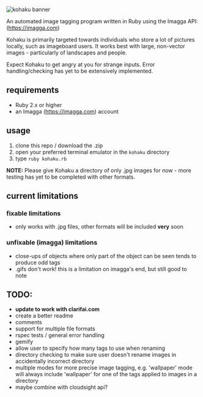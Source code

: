 ![kohaku banner](http://a.pomf.se/vxtswv.png)

An automated image tagging program written in Ruby using the Imagga API: (https://imagga.com)

Kohaku is primarily targeted towards individuals who store a lot of pictures locally, such as imageboard users. It works best with large, non-vector images - particularly of landscapes and people.

Expect Kohaku to get angry at you for strange inputs. Error handling/checking has yet to be extensively implemented.

## requirements

* Ruby 2.x or higher
* an Imagga (https://imagga.com) account

## usage

1. clone this repo / download the .zip
2. open your preferred terminal emulator in the `kohaku` directory
3. type `ruby kohaku.rb`

**NOTE:** Please give Kohaku a directory of only .jpg images for now - more testing has yet to be completed with other formats.

## current limitations

### fixable limitations
* only works with .jpg files, other formats will be included **very** soon

### unfixable (imagga) limitations
* close-ups of objects where only part of the object can be seen tends to produce odd tags
* .gifs don't work! this is a limitation on imagga's end, but still good to note

## TODO:

* **update to work with clarifai.com**
* create a better readme
* comments
* support for multiple file formats
* rspec tests / general error handling
* gemify
* allow user to specify how many tags to use when renaming
* directory checking to make sure user doesn't rename images in accidentally incorrect directory
* multiple modes for more precise image tagging, e.g. 'wallpaper' mode will always include 'wallpaper' for one of the tags applied to images in a directory
* maybe combine with cloudsight api?
